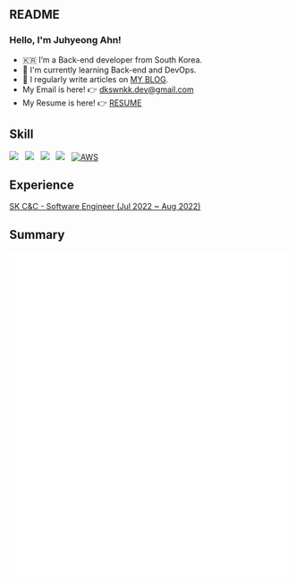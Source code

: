 ## README

### Hello, I'm Juhyeong Ahn!
- 🇰🇷 I’m a Back-end developer from South Korea.
- 🌱 I'm currently learning Back-end and DevOps.
- 📝 I regularly write articles on [MY BLOG](https://dkswnkk.tistory.com/).  
- My Email is here! 👉  dkswnkk.dev@gmail.com
- My Resume is here! 👉 [RESUME](https://big-marjoram-ffc.notion.site/4179a4f44b2e4789b280720cb13b21fc) 
<!-- 🔭 I am currently studying at [Dong-A University](https://computer.donga.ac.kr/sites/computer/index.do) as a student. -->

## Skill
<img src="https://img.shields.io/badge/Java-E34F26?style=flat-square&logo=Java&logoColor=white"/></a> &nbsp;
<img src="https://img.shields.io/badge/Spring-6DB33F?style=flat-square&logo=Spring&logoColor=white"/></a> &nbsp;
<img src="https://img.shields.io/badge/Spring Boot-6DB33F?style=flat-square&logo=Spring Boot&logoColor=white"/></a> &nbsp;
<img src="https://img.shields.io/badge/MySQL-4479A1?style=flat-square&logo=MySQL&logoColor=white"/></a> &nbsp;
[![AWS](https://img.shields.io/badge/AWS-%23FF9900.svg?style=flat-square&for-the-badge&logo=amazon-aws&logoColor=white)](https://chloe-codes1.gitbook.io/til/aws)&nbsp;

## Experience
[SK C&C - Software Engineer (Jul 2022 ~ Aug 2022)](https://dkswnkk.tistory.com/567?category=565561)

## Summary
<p align ="left">
<img align="center" src="/github-metrics-dkswnkk-main.svg" alt="Metrics" width="500">
</p>

